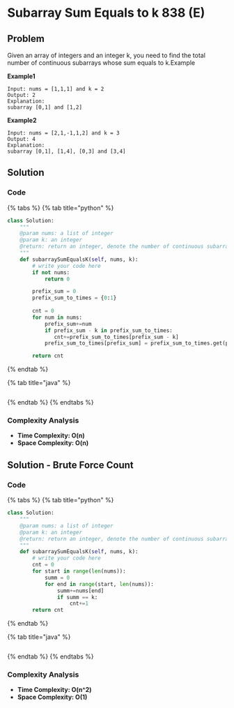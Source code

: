 # Subarray Sum Equals to k 838 \(E\)

## Problem

Given an array of integers and an integer k, you need to find the total number of continuous subarrays whose sum equals to k.Example

**Example1**

```text
Input: nums = [1,1,1] and k = 2
Output: 2
Explanation:
subarray [0,1] and [1,2]
```

**Example2**

```text
Input: nums = [2,1,-1,1,2] and k = 3
Output: 4
Explanation:
subarray [0,1], [1,4], [0,3] and [3,4]
```

## Solution 

### Code

{% tabs %}
{% tab title="python" %}
```python
class Solution:
    """
    @param nums: a list of integer
    @param k: an integer
    @return: return an integer, denote the number of continuous subarrays whose sum equals to k
    """
    def subarraySumEqualsK(self, nums, k):
        # write your code here
        if not nums:
            return 0

        prefix_sum = 0
        prefix_sum_to_times = {0:1}
        
        cnt = 0
        for num in nums:
            prefix_sum+=num
            if prefix_sum - k in prefix_sum_to_times:
               cnt+=prefix_sum_to_times[prefix_sum - k] 
            prefix_sum_to_times[prefix_sum] = prefix_sum_to_times.get(prefix_sum, 0) + 1

        return cnt            

```
{% endtab %}

{% tab title="java" %}
```

```
{% endtab %}
{% endtabs %}

### Complexity Analysis

* **Time Complexity: O\(n\)**
* **Space Complexity: O\(n\)**

## Solution - Brute Force Count

### Code

{% tabs %}
{% tab title="python" %}
```python
class Solution:
    """
    @param nums: a list of integer
    @param k: an integer
    @return: return an integer, denote the number of continuous subarrays whose sum equals to k
    """
    def subarraySumEqualsK(self, nums, k):
        # write your code here
        cnt = 0
        for start in range(len(nums)):
            summ = 0
            for end in range(start, len(nums)):
                summ+=nums[end]
                if summ == k:
                    cnt+=1
        return cnt
```
{% endtab %}

{% tab title="java" %}
```

```
{% endtab %}
{% endtabs %}

### Complexity Analysis

* **Time Complexity: O\(n^2\)**
* **Space Complexity: O\(1\)**

